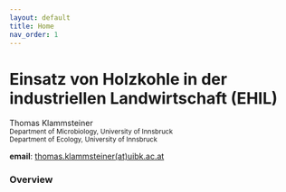 ```yaml
---
layout: default
title: Home
nav_order: 1
---
```


# Einsatz von Holzkohle in der industriellen Landwirtschaft (EHIL)  

Thomas Klammsteiner  
<sup>Department of Microbiology, University of Innsbruck</sup>  
<sup>Department of Ecology, University of Innsbruck</sup>  
  
**email**: [thomas.klammsteiner(at)uibk.ac.at](mailto:thomas.klammsteiner@uibk.ac.at)  

  
### Overview 

